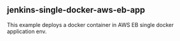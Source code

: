 ## jenkins-single-docker-aws-eb-app

This example deploys a docker container in AWS EB single docker application env.

